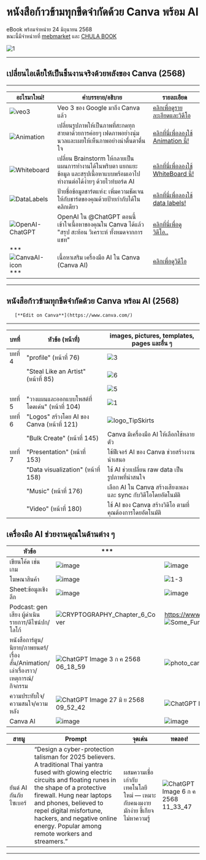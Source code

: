 # หนังสือก้าวข้ามทุกขีดจำกัดด้วย Canva พร้อม AI 
eBook พร้อมจำหน่าย 24 มิถุนายน 2568     
ขณะนี้มีจำหน่ายที่ [mebmarket](https://www.mebmarket.com/ebook-376777-ก้าวข้ามทุกขีดจำกัด-Canva-พร้อม-AI) 
และ [CHULA BOOK](https://www.chulabook.com/computer/227111)  

![1](https://github.com/user-attachments/assets/95fe8b63-000d-4bf7-b1a4-7d3c82ed5f89)    


----   
## เปลี่ยนไอเดียให้เป็นชิ้นงานจริงด้วยพลังของ Canva (2568) ##    

---
| อะไรมาใหม่! | คำบรรยาย/อธิบาย | รายละเอียด |
| --- | --- | --- |
|![veo3](https://github.com/user-attachments/assets/c7b187e5-3ecb-498f-b23a-e15be4d4a077)|Veo 3 ของ Google มาถึง Canva แล้ว|[คลิกเพื่อดูรายละเอียดและวิดีโอ](https://www.canva.com/newsroom/news/veo3-canva-ai-video/)|
|![Animation](https://github.com/user-attachments/assets/665bfb20-5173-4b30-b532-073769f034d5)|เปลี่ยนรูปภาพให้เป็นภาพที่สะกดทุกสายตาด้วยการค่อยๆ เฟดภาพอย่างนุ่มนวลและเผยให้เห็นภาพอย่างน่าตื่นตาตื่นใจ|[คลิกที่นี่เพื่อลองใช้ Animation นี้!](https://www.canva.com/design/DAGrdmD04rM/tjOZT_rb9afqux47-ZPaHw/edit?ui=eyJBIjp7IkIiOnsiQiI6dHJ1ZX19LCJHIjp7IkIiOnRydWUsIlIiOnRydWUsIlEiOnsiQSI6eyJBPyI6IjEifX19fQ)|
|![Whiteboard](https://github.com/user-attachments/assets/5ab3b6c1-fbed-4a0b-9794-80cee96f4ab5)|เปลี่ยน Brainstorm ให้กลายเป็นแผนการทำงานได้ในพริบตา แยกแยะข้อมูล และสรุปเนื้อหาแบบพร้อมเอาไปทำงานต่อได้ง่ายๆ ด้วยไวท์บอร์ด AI|[คลิกที่นี่เพื่อลองใช้ WhiteBoard นี้!](https://www.canva.com/design/DAGrduH7ouI/R37EdQixTWllkKJCB_7wyw/edit?ui=eyJBIjp7IkIiOnsiQiI6dHJ1ZX19LCJHIjp7IkIiOnRydWUsIlIiOnRydWUsIlEiOnsiQSI6eyJBPyI6InkifX19fQ)|
|![DataLabels](https://github.com/user-attachments/assets/e2da3a1d-8c18-4702-ab37-b7db252b5a92)|ป้ายชื่อข้อมูลชาร์ตแท่ง: เพิ่มความชัดเจนให้กับชาร์ตของคุณด้วยป้ายกำกับได้ในคลิกเดียว|[คลิกที่นี่เพื่อลองใช้ data labels!](https://www.canva.com/design/DAGrdsMfJJ0/YeFtKGDjwDmT_QJk7yQImQ/edit)|   
|![OpenAI-ChatGPT](https://github.com/user-attachments/assets/43876208-de0f-452e-983a-c000388e9ca0)|OpenAI ใน @ChatGPT ตอนนี้เข้าใจเนื้อหาของคุณใน Canva ได้แล้ว "สรุป สะท้อน วิเคราะห์ ทั้งหมดจากการแชท"|[คลิกที่นี่เพื่อดูวิดีโอ..](https://x.com/canva/status/1938398169693306944)|
|***  ![CanvaAI-icon](https://github.com/user-attachments/assets/2b8990ba-19c7-4dd3-bcc4-0a760722db2a)  *** |เนื้อหาเสริม เครื่องมือ AI ใน Canva (Canva AI)|[คลิกเพื่อดูวิดีโอ](https://www.canva.com/ai-assistant/)|




----   

## หนังสือก้าวข้ามทุกขีดจำกัดด้วย Canva พร้อม AI (2568) ##

       [**Edit on Canva**](https://www.canva.com/)
----------------    

| บทที่ | หัวข้อ (หน้าที่) | images, pictures, templates, pages และอื่น ๆ|
| --- | --- | --- |
|บทที่ 4| "profile" (หน้าที่ 76)|![3](https://github.com/user-attachments/assets/542c1f65-f0b1-40ee-bba4-72e01309d154)|
|| "Steal Like an Artist" (หน้าที่ 85)|![6](https://github.com/user-attachments/assets/5813d453-a6ba-4ec1-80a1-9782992ff79b)|
|||![5](https://github.com/user-attachments/assets/133eace6-1115-424b-af56-7a2517b0e4b2)|
|บทที่ 5| "วางแผนและออกแบบโพสต์ที่โดดเด่น" (หน้าที่ 104) | ![1](https://github.com/user-attachments/assets/954c5ca3-ebf0-4bc4-8cf6-bc76fa19c6df)|
|บทที่ 6| "Logos" สร้างโดย AI ของ Canva (หน้าที่ 121) |![logo_TipSkirts](https://github.com/user-attachments/assets/8bbe421d-f479-4043-9d12-e03f3d2217d9)|
|| "Bulk Create" (หน้าที่ 145) | Canva มีเครื่องมือ AI ให้เลือกใช้หลายตัว|   
|บทที่ 7| "Presentation" (หน้าที่ 153) | ใช้ฟีเจอร์ AI ของ Canva ช่วยสร้างงานนำเสนอ|
||"Data visualization" (หน้าที่ 158) | ใช้ AI ช่วยเปลี่ยน raw data เป็นรูปภาพที่น่าสนใจ|
||"Music" (หน้าที่ 176) | เลือก AI ใน Canva สร้างเสียงเพลง และ sync กับวิดีโอโดยอัตโนมัติ|
||"Video" (หน้าที่ 180) | ใช้ AI ของ Canva สร้างวิดีโอ ตามที่คุณต้องการโดยอัตโนมัติ| 

## เครื่องมือ AI ช่วยงานคุณในด้านต่าง ๆ 
| หัวข้อ | *** | *** |
| --- | --- | --- |
|เขียนโค้ด เช่น เกม|![image](https://github.com/user-attachments/assets/4a315c95-f15a-4b59-9130-1eb777bf3a72)|![image](https://github.com/user-attachments/assets/b3d7d6a5-b89b-473a-a985-38bac22bebb1)|
|โฆษณาสินค้า|![image](https://github.com/user-attachments/assets/47984e04-ae4b-4ceb-aa19-d778ec21ff8e)|![1-3](https://github.com/user-attachments/assets/2270c636-be9c-4242-95d1-f13cf34c6fe3)|
|Sheet:ข้อมูลเชิงลึก|![image](https://github.com/user-attachments/assets/f1e59439-38a9-4307-aae7-d220f18a87b8)|![image](https://github.com/user-attachments/assets/9be4f691-16f8-46c5-89d8-459868811fbb)|
|Podcast: gen เสียง ผู้ดำเนินรายการ/ดีไซน์ปก/โลโก้|![CRYPTOGRAPHY_Chapter_6_Cover](https://github.com/user-attachments/assets/3847142d-09ae-43d2-ba77-6778702ce33c)|https://www.youtube.com/@APecBookshelf  ![Some_Fundamentals_3-8_Cover](https://github.com/user-attachments/assets/d959207d-8db8-4304-89e9-95269f57bf1a)|
|หนังสือการ์ตูน/นิยาย/ภาพยนตร์/เรื่องสั้น/Animation/เล่าเรื่องราว/เหตุการณ์/กิจกรรม|![ChatGPT Image 3 ก ค  2568 06_18_59](https://github.com/user-attachments/assets/c9794e06-ea32-41d5-9c40-d6b4c2b7ce68)|![photo_cartoon](https://github.com/user-attachments/assets/ea21cafa-f0f0-447c-893f-171605951a8d)|
|ความประทับใจ/ความสนใจ/ความหลัง|![ChatGPT Image 27 มิ ย  2568 09_52_42](https://github.com/user-attachments/assets/72167838-d06c-46d0-bdce-f27d462ca46c)|![ChatGPT Image 27 มิ ย  2568 20_37_59](https://github.com/user-attachments/assets/417736a4-53f8-4839-bfcd-8201a2e77d69)|
|Canva AI|![image](https://github.com/user-attachments/assets/8ff24ff2-cbe0-4952-9fca-8cbb1ec8a9ee)|![image](https://github.com/user-attachments/assets/67a580d8-e30b-4069-a699-5bce2792e982)|

|สายมู|Prompt|จุดเด่น|ทดลอง!|
| --- | --- | --- |--- |
|ยันต์ AI กันภัยไซเบอร์|“Design a cyber-protection talisman for 2025 believers. A traditional Thai yantra fused with glowing electric circuits and floating runes in the shape of a protective firewall. Hung near laptops and phones, believed to repel digital misfortune, hackers, and negative online energy. Popular among remote workers and streamers.”|ผสมความเชื่อเก่ากับเทคโนโลยีใหม่ — เหมาะกับคนงมงาย มักง่าย ขี้เกียจ ไม่หาความรู้|![ChatGPT Image 6 ก ค  2568 11_33_47](https://github.com/user-attachments/assets/35814ec8-6504-4d4a-a842-e7ef216aefc7)|












----


